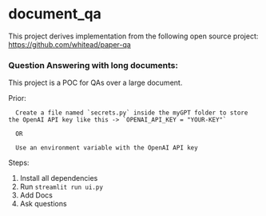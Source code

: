 # document_qa
This project derives implementation from the following open source project: https://github.com/whitead/paper-qa 

### Question Answering with long documents:

This project is a POC for QAs over a large document.

Prior:

      Create a file named `secrets.py` inside the myGPT folder to store the OpenAI API key like this -> `OPENAI_API_KEY = "YOUR-KEY"` 

      OR
            
      Use an environment variable with the OpenAI API key



Steps:
1. Install all dependencies
2. Run `streamlit run ui.py`
3. Add Docs
4. Ask questions
   
